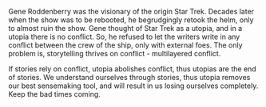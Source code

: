 
Gene Roddenberry was the visionary of the origin Star Trek. Decades later when the show was to be rebooted, he begrudgingly retook the helm, only to almost ruin the show. Gene thought of Star Trek as a utopia, and in a utopia there is no conflict. So, he refused to let the writers write in any conflict between the crew of the ship, only with external foes. The only problem is, storytelling thrives on conflict - multilayered conflict. 

If stories rely on conflict, utopia abolishes conflict, thus utopias are the end of stories. We understand ourselves through stories, thus utopia removes our best sensemaking tool, and will result in us losing ourselves completely. Keep the bad times coming.